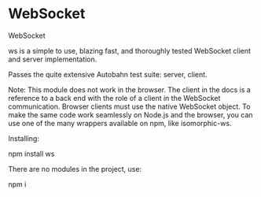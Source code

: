 # WebSocket
WebSocket


ws is a simple to use, blazing fast, and thoroughly tested WebSocket client and server implementation.

Passes the quite extensive Autobahn test suite: server, client.

Note: This module does not work in the browser. The client in the docs is a reference to a back end with the role of a client in the WebSocket communication. 
Browser clients must use the native WebSocket object. To make the same code work seamlessly on Node.js and the browser, you can use one of the many wrappers 
available on npm, like isomorphic-ws.

Installing:

npm install ws


There are no modules in the project, use:

npm i
